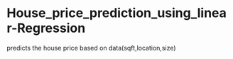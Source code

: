 # House_price_prediction_using_linear-Regression
predicts the house price based on data(sqft,location,size)
